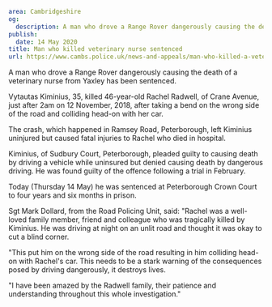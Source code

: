 ```yaml
area: Cambridgeshire
og:
  description: A man who drove a Range Rover dangerously causing the death of a veterinary nurse from Yaxley has been sentenced.
publish:
  date: 14 May 2020
title: Man who killed veterinary nurse sentenced
url: https://www.cambs.police.uk/news-and-appeals/man-who-killed-a-veterinary-nurse-sentenced
```

A man who drove a Range Rover dangerously causing the death of a veterinary nurse from Yaxley has been sentenced.

Vytautas Kiminius, 35, killed 46-year-old Rachel Radwell, of Crane Avenue, just after 2am on 12 November, 2018, after taking a bend on the wrong side of the road and colliding head-on with her car.

The crash, which happened in Ramsey Road, Peterborough, left Kiminius uninjured but caused fatal injuries to Rachel who died in hospital.

Kiminius, of Sudbury Court, Peterborough, pleaded guilty to causing death by driving a vehicle while uninsured but denied causing death by dangerous driving. He was found guilty of the offence following a trial in February.

Today (Thursday 14 May) he was sentenced at Peterborough Crown Court to four years and six months in prison.

Sgt Mark Dollard, from the Road Policing Unit, said: "Rachel was a well-loved family member, friend and colleague who was tragically killed by Kiminius. He was driving at night on an unlit road and thought it was okay to cut a blind corner.

"This put him on the wrong side of the road resulting in him colliding head-on with Rachel's car. This needs to be a stark warning of the consequences posed by driving dangerously, it destroys lives.

"I have been amazed by the Radwell family, their patience and understanding throughout this whole investigation."
